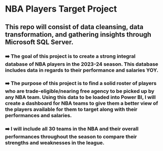 # NBA Players Target Project

## This repo will consist of **data cleansing**, **data transformation**, and **gathering insights** through **Microsoft SQL Server**.

### ➡️ The goal of this project is to create a strong integral database of NBA players in the 2023-24 season. This database includes data in regards to their performance and salaries YOY.
### ➡️ The purpose of this project is to find a solid roster of players who are trade-eligible/nearing free agency to be picked up by any NBA team. Using this data to be loaded into Power BI, I will create a dashboard for NBA teams to give them a better view of the players available for them to target along with their performances and salaries.
### ➡️ I will include all 30 teams in the NBA and their overall performances throughout the season to compare their strengths and weaknesses in the league.
